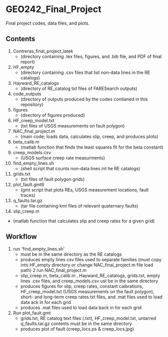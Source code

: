 # GEO242_Final_Project
Final project codes, data files, and plots.

## Contents
1. Contreras_final_project_latek 
    - (directory containing .tex files, figures, and .bib file, and PDF of final report)
2. HF_empty 
    - (directory containing .csv files that list non-data lines in the RE catalogs)
3. Hayward_RE_catalogs 
    - (directory of RE_catalog txt files of FARESearch outputs)
4. code_outputs 
    - (directory of outputs produced by the codes contianed in this repository)
5. figures 
    - (directory of figures produced)
6.  HF_creep_model.txt 
    - (txt files of USGS measurements on fault polygon)
7. NAC_final_project.m 
    - (main code; loads data, calculates slip, creep, and produces plots)
8. beta_calib.m 
    - (matlab function that finds the least squares fit for the beta constant)
9. creep_models.csv 
    - (USGS surface creep rate measurments)
10. find_empty_lines.sh 
    - (shell script that counts non-data lines int he RE catalogs)
11. grids.txt 
    - (txt files of fault polygon grids)
12. plot_fault.gmt6 
    - (gmt script that plots REs, USGS measurement locations, fault traces)
13. q_faults.tar.gz 
    - (tar file containing kml files of relevant quaternary faults)
14. slip_creep.m 
   - (matlab function that calculates slip and creep rates for a given grid)

## Workflow
1. run 'find_empty_lines.sh'
    - must be in the same directory as the RE catalogs
    - produces empty lines csv files used to separate families (must copy into HF_empty directory or change NAC_final_project.m file load path)
2 run NAC_final_project.m
    - slip_creep.m, beta_calib.m , Hayward_RE_catalogs, grids.txt, empty lines .csv files, and creep_models.csv ust be in the same directory
    - produces figures for slip, creep rates, constant caibrations, HF_creep_model.txt (USGS measurements on the fault polygon), short- and long-term creep rates txt files, and .mat files used to load data ack in for each grid
    - produces .mat files used to load data back in for each grid
3. Run plot_fault.gmt
    - grids.txt, RE catalog text files (.txt), HF_creep_model.txt, untarred q_faults.tar.gz contents must be in the same directory
    - produces plot of fault (creep_locs.ps & creep_locs.jpg)
